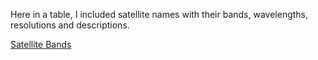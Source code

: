 Here in a table, I included satellite names with their bands, wavelengths, resolutions and descriptions.

[Satellite Bands](https://github.com/AtikulRahi/Satellite-bands/blob/main/Satellite%20bands.pdf)
